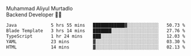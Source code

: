 Muhammad Aliyul Murtadlo
<br>
Backend Developer 👨‍💻
<br>
<!--START_SECTION:waka-->

```txt
Java             5 hrs 55 mins   ████████████▓░░░░░░░░░░░░   50.73 %
Blade Template   3 hrs 14 mins   ███████░░░░░░░░░░░░░░░░░░   27.76 %
TypeScript       1 hr 24 mins    ███░░░░░░░░░░░░░░░░░░░░░░   12.03 %
YAML             23 mins         ▓░░░░░░░░░░░░░░░░░░░░░░░░   03.30 %
HTML             14 mins         ▓░░░░░░░░░░░░░░░░░░░░░░░░   02.13 %
```

<!--END_SECTION:waka-->
